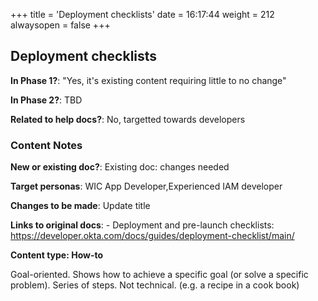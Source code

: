 +++
title = 'Deployment checklists'
date = 16:17:44
weight = 212
alwaysopen = false
+++

## Deployment checklists

**In Phase 1?**: "Yes, it's existing content requiring little to no change"

**In Phase 2?**: TBD

**Related to help docs?**: No, targetted towards developers



### Content Notes

**New or existing doc?**: Existing doc: changes needed

**Target personas**: WIC App Developer,Experienced IAM developer

**Changes to be made**: Update title

**Links to original docs**: - Deployment and pre-launch checklists: https://developer.okta.com/docs/guides/deployment-checklist/main/

**Content type: How-to**

Goal-oriented. Shows how to achieve a specific goal (or solve a specific problem). Series of steps. Not technical. (e.g. a recipe in a cook book)


